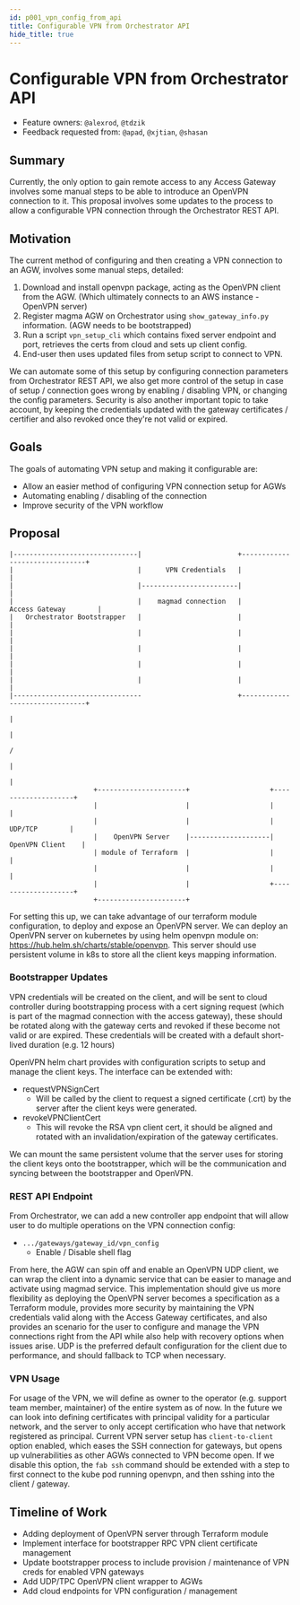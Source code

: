 ```yaml
---
id: p001_vpn_config_from_api
title: Configurable VPN from Orchestrator API
hide_title: true
---
```


# Configurable VPN from Orchestrator API

- Feature owners: `@alexrod`, `@tdzik`
- Feedback requested from: `@apad`, `@xjtian`, `@shasan`

## Summary

Currently, the only option to gain remote access to any Access Gateway involves some manual steps to be able to introduce an OpenVPN connection to it. This proposal involves some updates to the process to allow a configurable VPN connection through the Orchestrator REST API. 

## Motivation

The current method of configuring and then creating a VPN connection to an AGW, involves some manual steps, detailed:

1. Download and install openvpn package, acting as the OpenVPN client from the AGW. (Which ultimately connects to an AWS instance - OpenVPN server)
2. Register magma AGW on Orchestrator using `show_gateway_info.py` information. (AGW needs to be bootstrapped)
3. Run a script `vpn_setup_cli` which contains fixed server endpoint and port, retrieves the certs from cloud and sets up client config.
4. End-user then uses updated files from setup script to connect to VPN.

We can automate some of this setup by configuring connection parameters from Orchestrator REST API, we also get more control of the setup in case of setup / connection goes wrong by enabling / disabling VPN, or changing the config parameters. Security is also another important topic to take account, by keeping the credentials updated with the gateway certificates / certifier and also revoked once they're not valid or expired.

## Goals

The goals of automating VPN setup and making it configurable are:

- Allow an easier method of configuring VPN connection setup for AGWs
- Automating enabling / disabling of the connection
- Improve security of the VPN workflow

## Proposal

```                                                                                         
|-------------------------------|                        +-------------------------------+
|                               |      VPN Credentials   |                               |
|                               |------------------------|                               |
|                               |    magmad connection   |         Access Gateway        |
|   Orchestrator Bootstrapper   |                        |                               |
|                               |                        |                               |
|                               |                        |                               |
|                               |                        |                               |
|                               |                        |                               |
|--------------------------------                        +-------------------------------+
                                                                          |               
                                                                          |               
                                                                          /               
                                                                         |                
                                                                         |                
                     +----------------------+                    +--------------------+   
                     |                      |                    |                    |   
                     |                      |                    |     UDP/TCP        |   
                     |    OpenVPN Server    |--------------------|  OpenVPN Client    |   
                     | module of Terraform  |                    |                    |   
                     |                      |                    |                    |   
                     |                      |                    +--------------------+   
                     +----------------------+                                          
```

For setting this up, we can take advantage of our terraform module configuration, to deploy and expose an OpenVPN server. 
We can deploy an OpenVPN server on kubernetes by using helm openvpn module on: https://hub.helm.sh/charts/stable/openvpn. This server should use persistent volume in k8s to store all the client keys mapping information. 

### Bootstrapper Updates

VPN credentials will be created on the client, and will be sent to cloud controller during bootstrapping process with a cert signing request (which is part of the magmad connection with the access gateway), these should be rotated along with the gateway certs and revoked if these become not valid or are expired. These credentials will be created with a default short-lived duration (e.g. 12 hours)


OpenVPN helm chart provides with configuration scripts to setup and manage the client keys. The interface can be extended with:
- requestVPNSignCert
  - Will be called by the client to request a signed certificate (.crt) by the server after the client keys were generated.
- revokeVPNClientCert
  - This will revoke the RSA vpn client cert, it should be aligned and rotated with an invalidation/expiration of the gateway certificates.

We can mount the same persistent volume that the server uses for storing the client keys onto the bootstrapper, which will be the communication and syncing between the bootstrapper and OpenVPN.

### REST API Endpoint

From Orchestrator, we can add a new controller app endpoint that will allow user to do multiple operations on the VPN connection config:
- `.../gateways/gateway_id/vpn_config`
  - Enable / Disable shell flag

From here, the AGW can spin off and enable an OpenVPN UDP client, we can wrap the client into a dynamic service that can be easier to manage and activate using magmad service. This implementation should give us more flexibility as deploying the OpenVPN server becomes a specification as a Terraform module, provides more security by maintaining the VPN credentials valid along with the Access Gateway certificates, and also provides an scenario for the user to configure and manage the VPN connections right from the API while also help with recovery options when issues arise. UDP is the preferred default configuration for the client due to performance, and should fallback to TCP when necessary.

### VPN Usage

For usage of the VPN, we will define as owner to the operator (e.g. support team member, maintainer) of the entire system as of now. In the future we can look into defining certificates with principal validity for a particular network, and the server to only accept certification who have that network registered as principal.
Current VPN server setup has `client-to-client` option enabled, which eases the SSH connection for gateways, but opens up vulnerabilities as other AGWs connected to VPN become open. If we disable this option, the `fab ssh` command should be extended with a step to first connect to the kube pod running openvpn, and then sshing into the client / gateway. 

## Timeline of Work

- Adding deployment of OpenVPN server through Terraform module
- Implement interface for bootstrapper RPC VPN client certificate management
- Update bootstrapper process to include provision / maintenance of VPN creds for enabled VPN gateways
- Add UDP/TPC OpenVPN client wrapper to AGWs
- Add cloud endpoints for VPN configuration / management 

